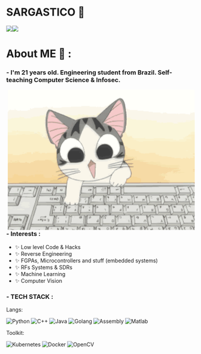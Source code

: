 # SARGASTICO 👋

<img align="" height='137px' src="https://github-readme-stats.vercel.app/api?username=Sargastico&show_icons=true&theme=tokyonight&include_all_commits=true&line_height=21" /><!-- wi*quL3fcV --><img align="" height='137px' src="https://github-readme-stats.vercel.app/api/top-langs/?username=Sargastico&hide_title=true&layout=compact&theme=tokyonight" />

# About ME 💬 :

### - I'm 21 years old. Engineering student from Brazil. Self-teaching Computer Science & Infosec.


<img hight="400" width="500" alt="GIF" align="right" src="https://github.com/Sargastico/Sargastico/blob/master/assets/2970.gif">

### - Interests :

- ✨ Low level Code & Hacks
- ✨ Reverse Engineering
- ✨ FGPAs, Microcontrollers and stuff (embedded systems)
- ✨ RFs Systems & SDRs 
- ✨ Machine Learning
- ✨ Computer Vision

### - TECH STACK :

Langs:

![Python](https://img.shields.io/badge/-Python-black?style=flat-square&logo=Python)
![C++](https://img.shields.io/badge/-C++-black?style=flat-square&logo=c)
![Java](https://img.shields.io/badge/-java-black?style=flat-square&logo=java)
![Golang](https://img.shields.io/badge/-Golang-black?style=flat-square&logo=GO)
![Assembly](https://img.shields.io/badge/-Assembly-black?style=flat-square&logo=assembly)
![Matlab](https://img.shields.io/badge/-Matlab-black?style=flat-square&logo=Matlab)

Toolkit:

![Kubernetes](https://img.shields.io/badge/-Kubernetes-black?style=flat-square&logo=Kubernetes)
![Docker](https://img.shields.io/badge/-Docker-black?style=flat-square&logo=Docker)
![OpenCV](https://img.shields.io/badge/-OpenCV-black?style=flat-square&logo=OpenCV)







